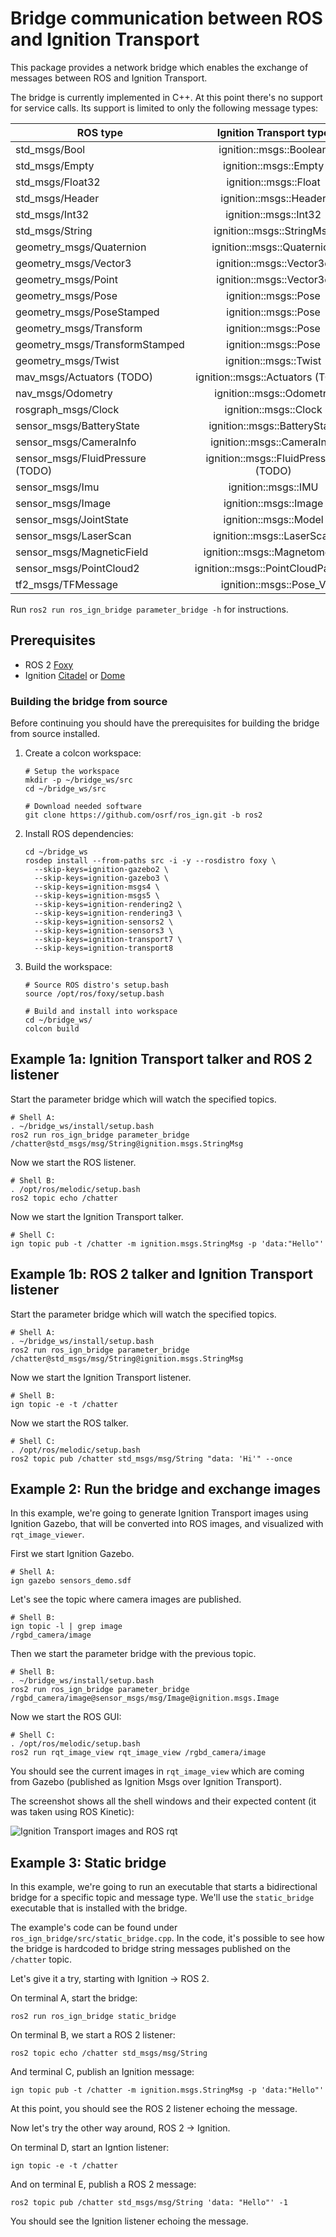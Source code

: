 # Bridge communication between ROS and Ignition Transport

This package provides a network bridge which enables the exchange of messages
between ROS and Ignition Transport.

The bridge is currently implemented in C++. At this point there's no support for
service calls. Its support is limited to only the following message types:

| ROS type                       | Ignition Transport type          |
|--------------------------------|:--------------------------------:|
| std_msgs/Bool                  | ignition::msgs::Boolean          |
| std_msgs/Empty                 | ignition::msgs::Empty            |
| std_msgs/Float32               | ignition::msgs::Float            |
| std_msgs/Header                | ignition::msgs::Header           |
| std_msgs/Int32                 | ignition::msgs::Int32            |
| std_msgs/String                | ignition::msgs::StringMsg        |
| geometry_msgs/Quaternion       | ignition::msgs::Quaternion       |
| geometry_msgs/Vector3          | ignition::msgs::Vector3d         |
| geometry_msgs/Point            | ignition::msgs::Vector3d         |
| geometry_msgs/Pose             | ignition::msgs::Pose             |
| geometry_msgs/PoseStamped      | ignition::msgs::Pose             |
| geometry_msgs/Transform        | ignition::msgs::Pose             |
| geometry_msgs/TransformStamped | ignition::msgs::Pose             |
| geometry_msgs/Twist            | ignition::msgs::Twist            |
| mav_msgs/Actuators (TODO)      | ignition::msgs::Actuators (TODO) |
| nav_msgs/Odometry              | ignition::msgs::Odometry         |
| rosgraph_msgs/Clock            | ignition::msgs::Clock            |
| sensor_msgs/BatteryState       | ignition::msgs::BatteryState     |
| sensor_msgs/CameraInfo         | ignition::msgs::CameraInfo       |
| sensor_msgs/FluidPressure (TODO) | ignition::msgs::FluidPressure (TODO) |
| sensor_msgs/Imu                | ignition::msgs::IMU              |
| sensor_msgs/Image              | ignition::msgs::Image            |
| sensor_msgs/JointState         | ignition::msgs::Model            |
| sensor_msgs/LaserScan          | ignition::msgs::LaserScan        |
| sensor_msgs/MagneticField      | ignition::msgs::Magnetometer     |
| sensor_msgs/PointCloud2        | ignition::msgs::PointCloudPacked |
| tf2_msgs/TFMessage             | ignition::msgs::Pose_V           |

Run `ros2 run ros_ign_bridge parameter_bridge -h` for instructions.

## Prerequisites

* ROS 2 [Foxy](https://index.ros.org/doc/ros2/Installation/Foxy)
* Ignition [Citadel](https://ignitionrobotics.org/docs/citadel/install) or [Dome](https://ignitionrobotics.org/docs/dome/install)

### Building the bridge from source

Before continuing you should have the prerequisites for building the bridge from
source installed.

1. Create a colcon workspace:

    ```
    # Setup the workspace
    mkdir -p ~/bridge_ws/src
    cd ~/bridge_ws/src

    # Download needed software
    git clone https://github.com/osrf/ros_ign.git -b ros2
    ```

1. Install ROS dependencies:

    ```
    cd ~/bridge_ws
    rosdep install --from-paths src -i -y --rosdistro foxy \
      --skip-keys=ignition-gazebo2 \
      --skip-keys=ignition-gazebo3 \
      --skip-keys=ignition-msgs4 \
      --skip-keys=ignition-msgs5 \
      --skip-keys=ignition-rendering2 \
      --skip-keys=ignition-rendering3 \
      --skip-keys=ignition-sensors2 \
      --skip-keys=ignition-sensors3 \
      --skip-keys=ignition-transport7 \
      --skip-keys=ignition-transport8

    ```

1. Build the workspace:

    ```
    # Source ROS distro's setup.bash
    source /opt/ros/foxy/setup.bash

    # Build and install into workspace
    cd ~/bridge_ws/
    colcon build
    ```

## Example 1a: Ignition Transport talker and ROS 2 listener

Start the parameter bridge which will watch the specified topics.

```
# Shell A:
. ~/bridge_ws/install/setup.bash
ros2 run ros_ign_bridge parameter_bridge /chatter@std_msgs/msg/String@ignition.msgs.StringMsg
```

Now we start the ROS listener.

```
# Shell B:
. /opt/ros/melodic/setup.bash
ros2 topic echo /chatter
```

Now we start the Ignition Transport talker.

```
# Shell C:
ign topic pub -t /chatter -m ignition.msgs.StringMsg -p 'data:"Hello"'
```

## Example 1b: ROS 2 talker and Ignition Transport listener

Start the parameter bridge which will watch the specified topics.

```
# Shell A:
. ~/bridge_ws/install/setup.bash
ros2 run ros_ign_bridge parameter_bridge /chatter@std_msgs/msg/String@ignition.msgs.StringMsg
```

Now we start the Ignition Transport listener.

```
# Shell B:
ign topic -e -t /chatter
```

Now we start the ROS talker.

```
# Shell C:
. /opt/ros/melodic/setup.bash
ros2 topic pub /chatter std_msgs/msg/String "data: 'Hi'" --once
```

## Example 2: Run the bridge and exchange images

In this example, we're going to generate Ignition Transport images using
Ignition Gazebo, that will be converted into ROS images, and visualized with
`rqt_image_viewer`.

First we start Ignition Gazebo.

```
# Shell A:
ign gazebo sensors_demo.sdf
```

Let's see the topic where camera images are published.

```
# Shell B:
ign topic -l | grep image
/rgbd_camera/image
```

Then we start the parameter bridge with the previous topic.

```
# Shell B:
. ~/bridge_ws/install/setup.bash
ros2 run ros_ign_bridge parameter_bridge /rgbd_camera/image@sensor_msgs/msg/Image@ignition.msgs.Image
```

Now we start the ROS GUI:

```
# Shell C:
. /opt/ros/melodic/setup.bash
ros2 run rqt_image_view rqt_image_view /rgbd_camera/image
```

You should see the current images in `rqt_image_view` which are coming from
Gazebo (published as Ignition Msgs over Ignition Transport).

The screenshot shows all the shell windows and their expected content
(it was taken using ROS Kinetic):

![Ignition Transport images and ROS rqt](images/bridge_image_exchange.png)

## Example 3: Static bridge

In this example, we're going to run an executable that starts a bidirectional
bridge for a specific topic and message type. We'll use the `static_bridge`
executable that is installed with the bridge.

The example's code can be found under `ros_ign_bridge/src/static_bridge.cpp`.
In the code, it's possible to see how the bridge is hardcoded to bridge string
messages published on the `/chatter` topic.

Let's give it a try, starting with Ignition -> ROS 2.

On terminal A, start the bridge:

`ros2 run ros_ign_bridge static_bridge`

On terminal B, we start a ROS 2 listener:

`ros2 topic echo /chatter std_msgs/msg/String`

And terminal C, publish an Ignition message:

`ign topic pub -t /chatter -m ignition.msgs.StringMsg -p 'data:"Hello"'`

At this point, you should see the ROS 2 listener echoing the message.

Now let's try the other way around, ROS 2 -> Ignition.

On terminal D, start an Igntion listener:

`ign topic -e -t /chatter`

And on terminal E, publish a ROS 2 message:

`ros2 topic pub /chatter std_msgs/msg/String 'data: "Hello"' -1`

You should see the Ignition listener echoing the message.
